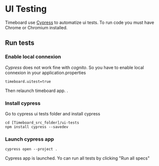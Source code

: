 # UI Testing

Timeboard use [Cypress](https://docs.cypress.io/api/api/table-of-contents.html) to automatize ui tests. 
To run code you must have Chrome or Chromium installed.
## Run tests
### Enable local connexion
*Cypress* does not work fine with *cognito*. So you have to enable local connexion in your application.properties

    timeboard.uitest=true
Then  relaunch timeboard app.
.
### Install cypress
Go to cypress ui tests folder and install cypress

    cd [Timeboard_src_folder]/ui-tests 
    npm install cypress --savedev
### Launch cypress app
    cypress open --project .
Cypress app is launched. Yo can run all tests by clicking "Run all specs"

